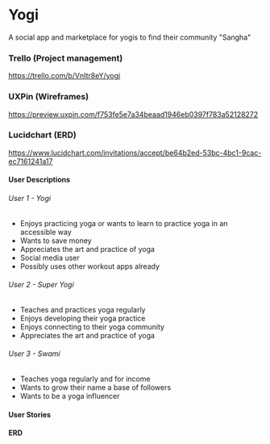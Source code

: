 # Yogi

A social app and marketplace for yogis to find their community "Sangha"

### Trello (Project management)

https://trello.com/b/VnItr8eY/yogi

### UXPin (Wireframes)

https://preview.uxpin.com/f753fe5e7a34beaad1946eb0397f783a52128272

### Lucidchart (ERD)

https://www.lucidchart.com/invitations/accept/be64b2ed-53bc-4bc1-9cac-ec7161241a17

#### User Descriptions

###### User 1 - Yogi
- Enjoys practicing yoga or wants to learn to practice yoga in an accessible way
- Wants to save money
- Appreciates the art and practice of yoga
- Social media user
- Possibly uses other workout apps already

###### User 2 - Super Yogi
- Teaches and practices yoga regularly
- Enjoys developing their yoga practice 
- Enjoys connecting to their yoga community
- Appreciates the art and practice of yoga

###### User 3 - Swami
- Teaches yoga regularly and for income
- Wants to grow their name a base of followers
- Wants to be a yoga influencer

#### User Stories


#### ERD



